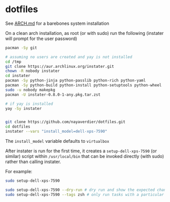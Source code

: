 # dotfiles

See [ARCH.md](ARCH.md) for a barebones system installation

On a clean arch installation, as root (or with sudo) run the following (instater
will prompt for the user password)

```bash
pacman -Sy git

# assuming no users are created and yay is not installed
cd /tmp
git clone https://aur.archlinux.org/instater.git
chown -R nobody instater
cd instater
pacman -Sy python-jinja python-passlib python-rich python-yaml
pacman -Sy python-build python-install python-setuptools python-wheel
sudo -u nobody makepkg
pacman -U instater-0.8.0-1-any.pkg.tar.zst

# if yay is installed
yay -Sy instater


git clone https://github.com/nayaverdier/dotfiles.git
cd dotfiles
instater --vars "install_model=dell-xps-7590"
```

The `install_model` variable defaults to `virtualbox`

After instater is run for the first time, it creates a
`setup-dell-xps-7590` (or similar) script within `/usr/local/bin` that can be
invoked directly (with sudo) rather than calling instater.

For example:

```bash
sudo setup-dell-xps-7590

sudo setup-dell-xps-7590 --dry-run # dry run and show the expected changes
sudo setup-dell-xps-7590 --tags zsh # only run tasks with a particular tag
```
